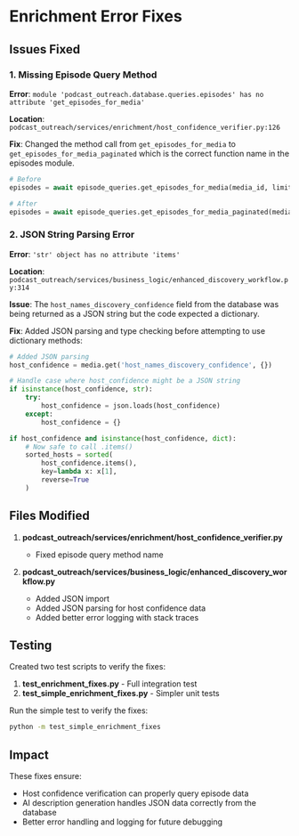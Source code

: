 # Enrichment Error Fixes

## Issues Fixed

### 1. Missing Episode Query Method
**Error**: `module 'podcast_outreach.database.queries.episodes' has no attribute 'get_episodes_for_media'`

**Location**: `podcast_outreach/services/enrichment/host_confidence_verifier.py:126`

**Fix**: Changed the method call from `get_episodes_for_media` to `get_episodes_for_media_paginated` which is the correct function name in the episodes module.

```python
# Before
episodes = await episode_queries.get_episodes_for_media(media_id, limit=10)

# After  
episodes = await episode_queries.get_episodes_for_media_paginated(media_id, offset=0, limit=10)
```

### 2. JSON String Parsing Error
**Error**: `'str' object has no attribute 'items'`

**Location**: `podcast_outreach/services/business_logic/enhanced_discovery_workflow.py:314`

**Issue**: The `host_names_discovery_confidence` field from the database was being returned as a JSON string but the code expected a dictionary.

**Fix**: Added JSON parsing and type checking before attempting to use dictionary methods:

```python
# Added JSON parsing
host_confidence = media.get('host_names_discovery_confidence', {})

# Handle case where host_confidence might be a JSON string
if isinstance(host_confidence, str):
    try:
        host_confidence = json.loads(host_confidence)
    except:
        host_confidence = {}

if host_confidence and isinstance(host_confidence, dict):
    # Now safe to call .items()
    sorted_hosts = sorted(
        host_confidence.items(),
        key=lambda x: x[1],
        reverse=True
    )
```

## Files Modified

1. **podcast_outreach/services/enrichment/host_confidence_verifier.py**
   - Fixed episode query method name

2. **podcast_outreach/services/business_logic/enhanced_discovery_workflow.py**
   - Added JSON import
   - Added JSON parsing for host confidence data
   - Added better error logging with stack traces

## Testing

Created two test scripts to verify the fixes:

1. **test_enrichment_fixes.py** - Full integration test
2. **test_simple_enrichment_fixes.py** - Simpler unit tests

Run the simple test to verify the fixes:
```bash
python -m test_simple_enrichment_fixes
```

## Impact

These fixes ensure:
- Host confidence verification can properly query episode data
- AI description generation handles JSON data correctly from the database
- Better error handling and logging for future debugging